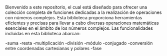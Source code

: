Bienvenido a este repositorio, el cual está diseñado para ofrecer una colección completa de funciones dedicadas a la realización de operaciones con números complejos. 
Esta biblioteca proporciona herramientas eficientes y precisas para llevar a cabo diversas operaciones matemáticas esenciales en el ámbito de los números complejos. 
Las funcionalidades incluidas en esta biblioteca abarcan:

 -suma
 -resta
 -multiplicación
 -división
 -módulo
 -conjugado
 -conversión entre coordenadas cartesianas y polares
 -fase


